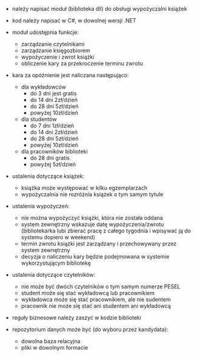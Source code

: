 * należy napisać moduł (biblioteka dll) do obsługi wypożyczalni książek
* kod należy napisać w C#, w dowolnej wersji .NET

* moduł udostępnia funkcje:
	- zarządzanie czytelnikami
	- zarządzanie księgozbiorem
	- wypożyczenie i zwrot książki
	- obliczenie kary za przekroczenie terminu zwrotu
	
* kara za opóźnienie jest naliczana następująco:
	- dla wykładowców
		* do 3 dni jest gratis
		* do 14 dni 2zł/dzień
		* do 28 dni 5zł/dzień
		* powyżej 10zł/dzień
	- dla studentów
		* do 7 dni 1zł/dzień
		* do 14 dni 2zł/dzień
		* do 28 dni 5zł/dzień
		* powyżej 10zł/dzień
	- dla pracowników biblioteki
		* do 28 dni gratis
		* powyżej 5zł/dzień

* ustalenia dotyczące książek:
	- książka może występować w kilku egzemplarzach
	- wypożyczalnia nie rozróżnia książek o tym samym tytule
	
* ustalenia wypożyczeń:
	- nie można wypożyczyć książki, która nie została oddana
	- system zewnętrzny wskazuje datę wypożyczenia/zwrotu (bibliotekarka lubi zbierać pracę z całego tygodnia i wpisywać ją do systemu dopiero w weekend)
	- termin zwrotu książki jest zarządzany i przechowywany przez system zewnętrzny
	- decyzja o naliczeniu kary będzie podejmowana w systemie wykorzystującym bibliotekę

* ustalenia dotyczące czytelników:
	- nie może być dwóch czytelników o tym samym numerze PESEL
	- student może się stać wykładowcą lub pracownikiem
	- wykładowca może się stać pracownikiem, ale nie sudentem
	- pracownik nie może się stać ani studentem ani wykładowcą
	
* reguły biznesowe należy zaszyć w kodzie biblioteki

* repozytorium danych może być (do wyboru przez kandydata):
	- dowolna baza relacyjna
	- pliki w dowolnym formacie


 





 
 




